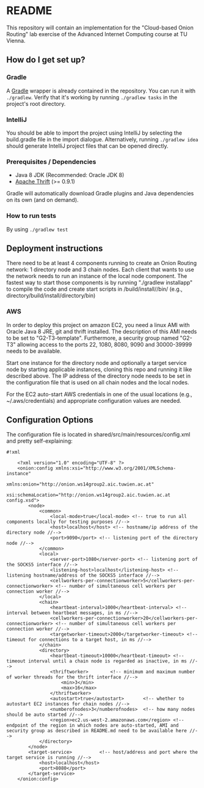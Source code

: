 # README #
This repository will contain an implementation for the "Cloud-based Onion Routing" lab exercise of the Advanced Internet Computing course at TU Vienna.

## How do I get set up? ##

### Gradle ###

A [Gradle](https://gradle.org) wrapper is already contained in the repository. You can run it with `./gradlew`. Verify
that it's working by running `./gradlew tasks` in the project's root directory.

### IntelliJ ###

You should be able to import the project using IntelliJ by selecting the
build.gradle file in the import dialogue. Alternatively, running `./gradlew idea`
should generate IntelliJ project files that can be opened directly.

### Prerequisites / Dependencies ###

* Java 8 JDK (Recommended: Oracle JDK 8)
* [Apache Thrift](https://thrift.apache.org/) (>= 0.9.1)

Gradle will automatically download Gradle plugins and Java dependencies on its 
own (and on demand).

### How to run tests ###

By using `./gradlew test`

## Deployment instructions ###

There need to be at least 4 components running to create an Onion Routing network: 1 directory node and 3 chain nodes. Each client that wants to use the network needs to run an instance of the local node component.
The fastest way to start those components is by running "./gradlew installapp" to compile the code and create start scripts in <component>/build/install/<component>/bin/ (e.g., directory/build/install/directory/bin)

### AWS ###

In order to deploy this project on amazon EC2, you need a linux AMI with Oracle Java 8 JRE, git and thrift installed. The description of this AMI needs to be set to "G2-T3-template". Furthermore, a security group named "G2-T3" allowing access to the ports 22, 1080, 8080, 9090 and 30000-39999 needs to be available.

Start one instance for the directory node and optionally a target service node by starting applicable instances, cloning this repo and running it like described above. The IP address of the directory node needs to be set in the configuration file that is used on all chain nodes and the local nodes.

For the EC2 auto-start AWS credentials in one of the usual locations (e.g., ~/.aws/credentials) and appropriate configuration values are needed.

## Configuration Options ###

The configuration file is located in shared/src/main/resources/config.xml and pretty self-explaining:


```
#!xml

	<?xml version="1.0" encoding="UTF-8" ?>
	<onion:config xmlns:xsi="http://www.w3.org/2001/XMLSchema-instance"
				  xmlns:onion="http://onion.ws14group2.aic.tuwien.ac.at"
				  xsi:schemaLocation="http://onion.ws14group2.aic.tuwien.ac.at config.xsd">
		<node>
			<common>
				<local-mode>true</local-mode> <!-- true to run all components locally for testing purposes //-->
				<host>localhost</host> <!-- hostname/ip address of the directory node //-->
				<port>9090</port> <!-- listening port of the directory node //-->
			</common>
			<local>
				<server-port>1080</server-port> <!-- listening port of the SOCKS5 interface //-->
				<listening-host>localhost</listening-host> <!-- listening hostname/address of the SOCKS5 interface //-->
				<cellworkers-per-connectionworker>5</cellworkers-per-connectionworker> <!-- number of simultaneous cell workers per connection worker //-->
			</local>
			<chain>
				<heartbeat-interval>1000</heartbeat-interval> <!-- interval between heartbeat messages, in ms //-->
				<cellworkers-per-connectionworker>20</cellworkers-per-connectionworker> <!-- number of simultaneous cell workers per connection worker //-->
				<targetworker-timeout>2000</targetworker-timeout> <!-- timeout for connections to a target host, in ms //-->
			</chain>
			<directory>
				<heartbeat-timeout>10000</heartbeat-timeout> <!-- timeout interval until a chain node is regarded as inactive, in ms //-->
				<thriftworker>        <!-- minimum and maximum number of worker threads for the thrift interface //-->
					<min>3</min>
					<max>16</max>
				</thriftworker>
				<autostart>true</autostart>       <!-- whether to autostart EC2 instances for chain nodes //-->
				<numberofnodes>3</numberofnodes>  <!-- how many nodes should be auto started //-->
				<region>ec2.us-west-2.amazonaws.com</region> <!-- endpoint of the region in which nodes are auto-started, AMI and security group as described in README.md need to be available here //-->
			</directory>
		</node>
		<target-service>          <!-- host/address and port where the target service is running //-->
			<host>localhost</host>
			<port>8080</port>
		</target-service>
	</onion:config>
```
